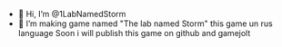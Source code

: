 - 👋 Hi, I’m @1LabNamedStorm
- 👀 I’m making game named "The lab named Storm"
this game un rus language 
Soon i will publish this game on github and gamejolt
<!---
1LabNamedStorm/1LabNamedStorm is a ✨ special ✨ repository because its `README.md` (this file) appears on your GitHub profile.
You can click the Preview link to take a look at your changes.
--->
